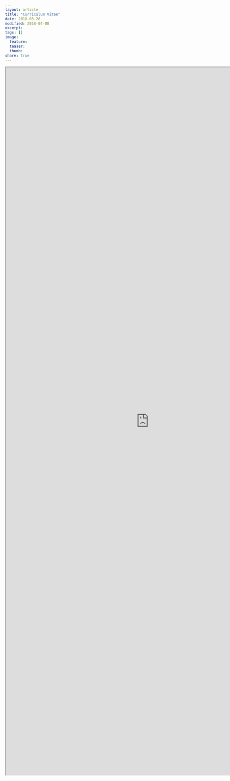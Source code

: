 ```yaml
---
layout: article
title: "Curriculum Vitae"
date: 2018-03-28
modified: 2018-04-08
excerpt:
tags: []
image:
  feature:
  teaser:
  thumb:
share: true
---
```


<iframe src="https://drive.google.com/file/d/1JXiMzoi84u3dntK2PMJyoN0GdRk3K1wP/preview" width="930" height="2300"></iframe>
